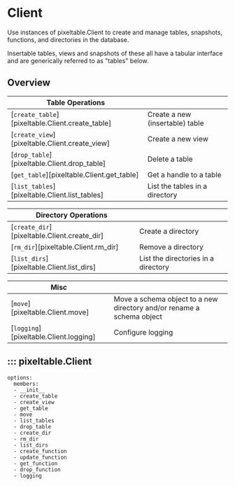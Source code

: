 # Client

Use instances of pixeltable.Client to create and manage tables, snapshots, functions, and directories in the database.

Insertable tables, views and snapshots of these all have a tabular interface and are generically referred to as "tables"
below.

## Overview
| Table Operations | |
|------------|-----------------------------------------------------|
| [`create_table`][pixeltable.Client.create_table] | Create a new (insertable) table|
| [`create_view`][pixeltable.Client.create_view] | Create a new view |
| [`drop_table`][pixeltable.Client.drop_table] | Delete a table |
| [`get_table`][pixeltable.Client.get_table] | Get a handle to a table |
| [`list_tables`][pixeltable.Client.list_tables] | List the tables in a directory |

| Directory Operations | |
|------------|-----------------------------------------------------|
| [`create_dir`][pixeltable.Client.create_dir] | Create a directory |
| [`rm_dir`][pixeltable.Client.rm_dir] | Remove a directory |
| [`list_dirs`][pixeltable.Client.list_dirs] | List the directories in a directory |

| Misc | |
|------------|-----------------------------------------------------|
| [`move`][pixeltable.Client.move] | Move a schema object to a new directory and/or rename a schema object |
| [`logging`][pixeltable.Client.logging] | Configure logging |

## ::: pixeltable.Client
    options:
      members:
      - __init__
      - create_table
      - create_view
      - get_table
      - move
      - list_tables
      - drop_table
      - create_dir
      - rm_dir
      - list_dirs
      - create_function
      - update_function
      - get_function
      - drop_function
      - logging

